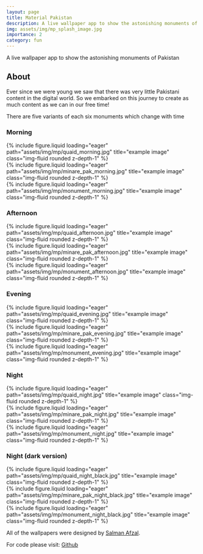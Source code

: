 ```yaml
---
layout: page
title: Material Pakistan
description: A live wallpaper app to show the astonishing monuments of Pakistan
img: assets/img/mp_splash_image.jpg
importance: 2
category: fun
---
```


<!-- Material Pakistan -->

A live wallpaper app to show the astonishing monuments of Pakistan

## About
Ever since we were young we saw that there was very little Pakistani content in the digital world. So we embarked on this journey to create as much content as we can in our free time!


There are five variants of each six monuments which change with time

### Morning

<div class="row">
    <div class="col-sm mt-3 mt-md-0">
        {% include figure.liquid loading="eager" path="assets/img/mp/quaid_morning.jpg" title="example image" class="img-fluid rounded z-depth-1" %}
    </div>
    <div class="col-sm mt-3 mt-md-0">
        {% include figure.liquid loading="eager" path="assets/img/mp/minare_pak_morning.jpg" title="example image" class="img-fluid rounded z-depth-1" %}
    </div>
    <div class="col-sm mt-3 mt-md-0">
        {% include figure.liquid loading="eager" path="assets/img/mp/monument_morning.jpg" title="example image" class="img-fluid rounded z-depth-1" %}
    </div>
</div>

### Afternoon

<div class="row">
    <div class="col-sm mt-3 mt-md-0">
        {% include figure.liquid loading="eager" path="assets/img/mp/quaid_afternoon.jpg" title="example image" class="img-fluid rounded z-depth-1" %}
    </div>
    <div class="col-sm mt-3 mt-md-0">
        {% include figure.liquid loading="eager" path="assets/img/mp/minare_pak_afternoon.jpg" title="example image" class="img-fluid rounded z-depth-1" %}
    </div>
    <div class="col-sm mt-3 mt-md-0">
        {% include figure.liquid loading="eager" path="assets/img/mp/monument_afternoon.jpg" title="example image" class="img-fluid rounded z-depth-1" %}
    </div>
</div>

### Evening

<div class="row">
    <div class="col-sm mt-3 mt-md-0">
        {% include figure.liquid loading="eager" path="assets/img/mp/quaid_evening.jpg" title="example image" class="img-fluid rounded z-depth-1" %}
    </div>
    <div class="col-sm mt-3 mt-md-0">
        {% include figure.liquid loading="eager" path="assets/img/mp/minare_pak_evening.jpg" title="example image" class="img-fluid rounded z-depth-1" %}
    </div>
    <div class="col-sm mt-3 mt-md-0">
        {% include figure.liquid loading="eager" path="assets/img/mp/monument_evening.jpg" title="example image" class="img-fluid rounded z-depth-1" %}
    </div>
</div>

### Night

<div class="row">
    <div class="col-sm mt-3 mt-md-0">
        {% include figure.liquid loading="eager" path="assets/img/mp/quaid_night.jpg" title="example image" class="img-fluid rounded z-depth-1" %}
    </div>
    <div class="col-sm mt-3 mt-md-0">
        {% include figure.liquid loading="eager" path="assets/img/mp/minare_pak_night.jpg" title="example image" class="img-fluid rounded z-depth-1" %}
    </div>
    <div class="col-sm mt-3 mt-md-0">
        {% include figure.liquid loading="eager" path="assets/img/mp/monument_night.jpg" title="example image" class="img-fluid rounded z-depth-1" %}
    </div>
</div>

### Night (dark version)

<div class="row">
    <div class="col-sm mt-3 mt-md-0">
        {% include figure.liquid loading="eager" path="assets/img/mp/quaid_night_black.jpg" title="example image" class="img-fluid rounded z-depth-1" %}
    </div>
    <div class="col-sm mt-3 mt-md-0">
        {% include figure.liquid loading="eager" path="assets/img/mp/minare_pak_night_black.jpg" title="example image" class="img-fluid rounded z-depth-1" %}
    </div>
    <div class="col-sm mt-3 mt-md-0">
        {% include figure.liquid loading="eager" path="assets/img/mp/monument_night_black.jpg" title="example image" class="img-fluid rounded z-depth-1" %}
    </div>
</div>


All of the wallpapers were designed by <a href="https://www.linkedin.com/in/imsalmanafzal/">Salman Afzal</a>.


For code please visit: [Github](https://github.com/osamazeeshan/Material-Pakistan)